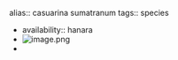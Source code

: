 alias:: casuarina sumatranum
tags:: species

- availability:: hanara
- ![image.png](https://peach-geographical-bat-397.mypinata.cloud/ipfs/QmajatiPxAfuKJhFgRXfh4L7pNAXs7w12hRsfjgWAhy1FX)
-